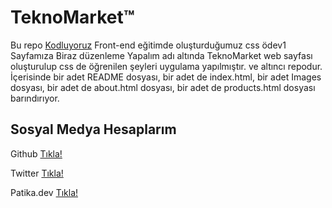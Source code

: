 # TeknoMarket™
Bu repo [Kodluyoruz](https://kodluyoruz.org/) Front-end eğitimde oluşturduğumuz css ödev1 Sayfamıza Biraz düzenleme Yapalım adı altında TeknoMarket web sayfası oluşturulup css de öğrenilen şeyleri uygulama yapılmıştır. ve altıncı repodur. İçerisinde bir adet README dosyası, bir adet de index.html, bir adet Images dosyası, bir adet de about.html dosyası, bir adet de products.html dosyası barındırıyor.

## Sosyal Medya Hesaplarım

Github [Tıkla!](https://github.com/denizersan)

Twitter [Tıkla!](https://www.twitter.com/dnzdev)

Patika.dev [Tıkla!](https://app.patika.dev/denizersan)
